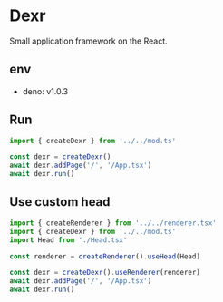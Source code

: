 # Dexr
Small application framework on the React.

## env
* deno: v1.0.3 

## Run
```typescript
import { createDexr } from '../../mod.ts'

const dexr = createDexr()
await dexr.addPage('/', '/App.tsx')
await dexr.run()
```

## Use custom head
```typescript
import { createRenderer } from '../../renderer.tsx'
import { createDexr } from '../../mod.ts'
import Head from './Head.tsx'

const renderer = createRenderer().useHead(Head)

const dexr = createDexr().useRenderer(renderer)
await dexr.addPage('/', '/App.tsx')
await dexr.run()
```
